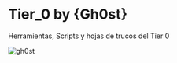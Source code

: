 # Tier_0  by {Gh0st}
Herramientas, Scripts y hojas de trucos del Tier 0 




![gh0st](https://user-images.githubusercontent.com/115948997/221259123-5890bf4c-27c0-4c6a-b6cb-6cf4337f0508.png)
